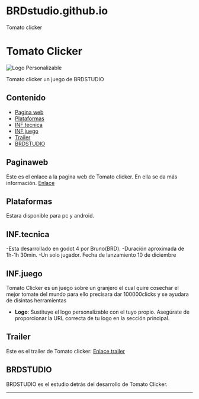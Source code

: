 # BRDstudio.github.io
Tomato clicker
# Tomato Clicker
![Logo Personalizable](https://th.bing.com/th/id/OIG.v20oaf1JjcVfvpuUSOHt?w=270&h=270&c=6&r=0&o=5&pid=ImgGn)

Tomato clicker un juego de BRDSTUDIO

## Contenido

- [Pagina web](#Paginaweb)
- [Plataformas](#Plataformas)
- [INF.tecnica](#INF.tecnica)
- [INF.juego](#INF.juego)
- [Trailer](#trailer)
- [BRDSTUDIO](#BRDSTUDIO)


## Paginaweb
Este es el enlace a la pagina web de Tomato clicker.
En ella se da más información.
[Enlace](#https://brdstudio.github.io/fond.html)
## Plataformas

Estara disponible para pc y android.

## INF.tecnica

-Esta desarrollado en godot 4 por Bruno(BRD).
-Duración aproximada de 1h-1h 30min.
-Un solo jugador.
Fecha de lanzamiento 10 de diciembre

## INF.juego

Tomato Clicker es un juego sobre un granjero el cual quire cosechar el mejor tomate del mundo para ello precisara dar 100000clicks y se ayudara de disintas herramientas

- **Logo**: Sustituye el logo personalizable con el tuyo propio. Asegúrate de proporcionar la URL correcta de tu logo en la sección principal.

## Trailer

Este es el trailer de Tomato clicker:
[Enlace trailer](#https://www.youtube.com/embed/SRcCJQAwLKU)

## BRDSTUDIO
BRDSTUDIO es el estudio detrás del desarrollo de Tomato Clicker.

---

